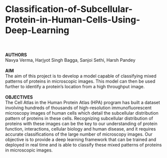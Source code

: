 # Classification-of-Subcellular-Protein-in-Human-Cells-Using-Deep-Learning
<br><br>
**AUTHORS**<br>
Navya Verma, Harjyot Singh Bagga, Sanjoi Sethi, Harsh Pandey
<br><br>
**AIM**<br>
The aim of this project is to develop a model capable of classifying mixed patterns of proteins in microscopic images. This model can then be used further to identify a protein’s location from a high throughput image.
<br><br>
**OBJECTIVES**<br>
The Cell Atlas in the Human Protein Atlas (HPA) program has built a dataset involving hundreds of thousands of high-resolution immunofluorescent microscopy images of human cells which detail the subcellular distribution pattern of proteins in these cells. Recognizing subcellular distribution of proteins with these images can be the key to our understanding of protein function, interactions, cellular biology and human disease, and it requires accurate classifications of the large number of microscopy images. Our objective is to provide a deep learning framework that can be trained and deployed in real time and is able to classify these mixed patterns of proteins in microscopic images.
